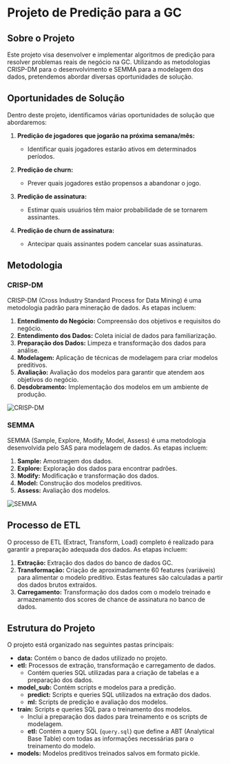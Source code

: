 # Projeto de Predição para a GC

## Sobre o Projeto

Este projeto visa desenvolver e implementar algoritmos de predição para resolver problemas reais de negócio na GC. Utilizando as metodologias CRISP-DM para o desenvolvimento e SEMMA para a modelagem dos dados, pretendemos abordar diversas oportunidades de solução.

## Oportunidades de Solução

Dentro deste projeto, identificamos várias oportunidades de solução que abordaremos:

1. **Predição de jogadores que jogarão na próxima semana/mês:**
   - Identificar quais jogadores estarão ativos em determinados períodos.

2. **Predição de churn:**
   - Prever quais jogadores estão propensos a abandonar o jogo.

3. **Predição de assinatura:**
   - Estimar quais usuários têm maior probabilidade de se tornarem assinantes.

4. **Predição de churn de assinatura:**
   - Antecipar quais assinantes podem cancelar suas assinaturas.

## Metodologia

### CRISP-DM

CRISP-DM (Cross Industry Standard Process for Data Mining) é uma metodologia padrão para mineração de dados. As etapas incluem:

1. **Entendimento do Negócio:** Compreensão dos objetivos e requisitos do negócio.
2. **Entendimento dos Dados:** Coleta inicial de dados para familiarização.
3. **Preparação dos Dados:** Limpeza e transformação dos dados para análise.
4. **Modelagem:** Aplicação de técnicas de modelagem para criar modelos preditivos.
5. **Avaliação:** Avaliação dos modelos para garantir que atendem aos objetivos do negócio.
6. **Desdobramento:** Implementação dos modelos em um ambiente de produção.
   
![CRISP-DM](https://miro.medium.com/v2/resize:fit:988/0*tA5OjppLK627FfFo)

### SEMMA

SEMMA (Sample, Explore, Modify, Model, Assess) é uma metodologia desenvolvida pelo SAS para modelagem de dados. As etapas incluem:

1. **Sample:** Amostragem dos dados.
2. **Explore:** Exploração dos dados para encontrar padrões.
3. **Modify:** Modificação e transformação dos dados.
4. **Model:** Construção dos modelos preditivos.
5. **Assess:** Avaliação dos modelos.
   
![SEMMA](https://documentation.sas.com/api/docsets/emref/14.3/content/images/semma.png?locale=en)

## Processo de ETL

O processo de ETL (Extract, Transform, Load) completo é realizado para garantir a preparação adequada dos dados. As etapas incluem:

1. **Extração:** Extração dos dados do banco de dados GC.
2. **Transformação:** Criação de aproximadamente 60 features (variáveis) para alimentar o modelo preditivo. Estas features são calculadas a partir dos dados brutos extraídos.
3. **Carregamento:** Transformação dos dados com o modelo treinado e armazenamento dos scores de chance de assinatura no banco de dados.

## Estrutura do Projeto

O projeto está organizado nas seguintes pastas principais:

- **data:** Contém o banco de dados utilizado no projeto.
- **etl:** Processos de extração, transformação e carregamento de dados.
  - Contém queries SQL utilizadas para a criação de tabelas e a preparação dos dados.
- **model_sub:** Contém scripts e modelos para a predição.
  - **predict:** Scripts e queries SQL utilizados na extração dos dados.
  - **ml:** Scripts de predição e avaliação dos modelos.
- **train:** Scripts e queries SQL para o treinamento dos modelos.
  - Inclui a preparação dos dados para treinamento e os scripts de modelagem.
  - **etl:** Contém a query SQL (`query.sql`) que define a ABT (Analytical Base Table) com todas as informações necessárias para o treinamento do modelo.
- **models:** Modelos preditivos treinados salvos em formato pickle.


